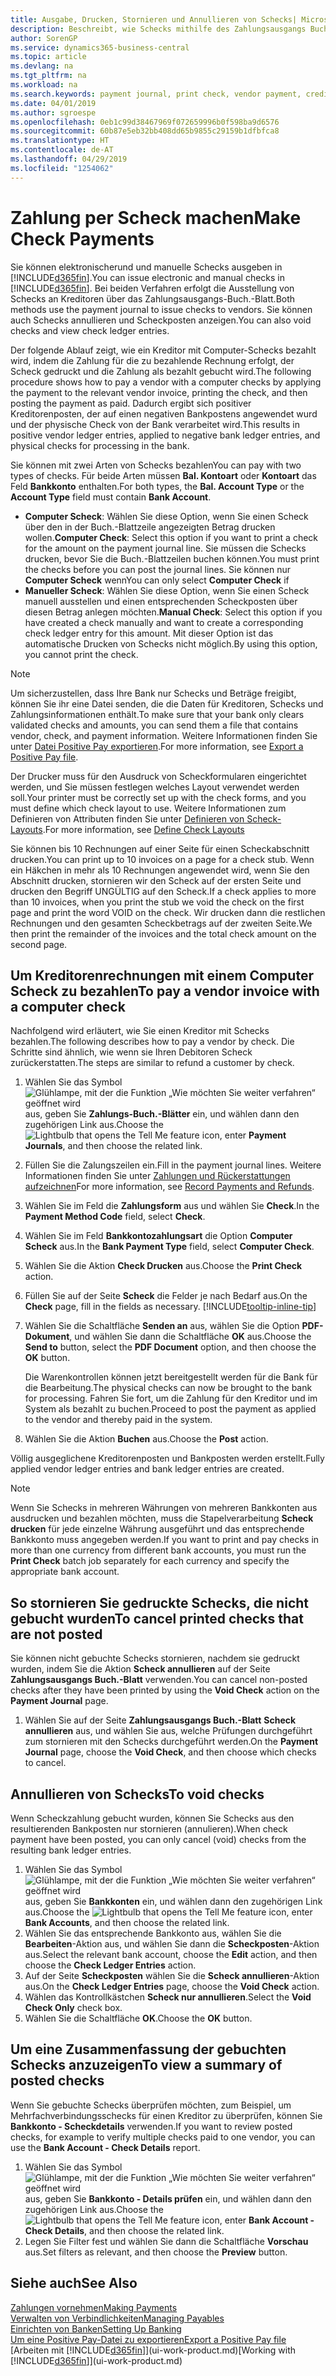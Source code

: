 ```yaml
---
title: Ausgabe, Drucken, Stornieren und Annullieren von Schecks| Microsoft Docs
description: Beschreibt, wie Schecks mithilfe des Zahlungsausgangs Buch.-Blattes, ausgegeben, gedruckt oder annulliert werden oder wie Check-Sachposteneinträge in Business Central angezeigt werden.
author: SorenGP
ms.service: dynamics365-business-central
ms.topic: article
ms.devlang: na
ms.tgt_pltfrm: na
ms.workload: na
ms.search.keywords: payment journal, print check, vendor payment, creditor, debt, balance due, AP
ms.date: 04/01/2019
ms.author: sgroespe
ms.openlocfilehash: 0eb1c99d38467969f072659996b0f598ba9d6576
ms.sourcegitcommit: 60b87e5eb32bb408dd65b9855c29159b1dfbfca8
ms.translationtype: HT
ms.contentlocale: de-AT
ms.lasthandoff: 04/29/2019
ms.locfileid: "1254062"
---
```

# <a name="make-check-payments"></a><span data-ttu-id="39dca-103">Zahlung per Scheck machen</span><span class="sxs-lookup"><span data-stu-id="39dca-103">Make Check Payments</span></span>
<span data-ttu-id="39dca-104">Sie können elektronischerund und manuelle Schecks ausgeben in [!INCLUDE[d365fin](includes/d365fin_md.md)].</span><span class="sxs-lookup"><span data-stu-id="39dca-104">You can issue electronic and manual checks in [!INCLUDE[d365fin](includes/d365fin_md.md)].</span></span> <span data-ttu-id="39dca-105">Bei beiden Verfahren erfolgt die Ausstellung von Schecks an Kreditoren über das Zahlungsausgangs-Buch.-Blatt.</span><span class="sxs-lookup"><span data-stu-id="39dca-105">Both methods use the payment journal to issue checks to vendors.</span></span> <span data-ttu-id="39dca-106">Sie können auch Schecks annullieren und Scheckposten anzeigen.</span><span class="sxs-lookup"><span data-stu-id="39dca-106">You can also void checks and view check ledger entries.</span></span>

<span data-ttu-id="39dca-107">Der folgende Ablauf zeigt, wie ein Kreditor mit Computer-Schecks bezahlt wird, indem die Zahlung für die zu bezahlende Rechnung erfolgt, der Scheck gedruckt und die Zahlung als bezahlt gebucht wird.</span><span class="sxs-lookup"><span data-stu-id="39dca-107">The following procedure shows how to pay a vendor with a computer checks by applying the payment to the relevant vendor invoice, printing the check, and then posting the payment as paid.</span></span> <span data-ttu-id="39dca-108">Dadurch ergibt sich positiver Kreditorenposten, der auf einen negativen Bankpostens angewendet wurd und der physische Check von der Bank verarbeitet wird.</span><span class="sxs-lookup"><span data-stu-id="39dca-108">This results in positive vendor ledger entries, applied to negative bank ledger entries, and physical checks for processing in the bank.</span></span>

<span data-ttu-id="39dca-109">Sie können mit zwei Arten von Schecks bezahlen</span><span class="sxs-lookup"><span data-stu-id="39dca-109">You can pay with two types of checks.</span></span> <span data-ttu-id="39dca-110">Für beide Arten müssen **Bal. Kontoart** oder **Kontoart** das Feld **Bankkonto** enthalten.</span><span class="sxs-lookup"><span data-stu-id="39dca-110">For both types, the **Bal. Account Type** or the **Account Type** field must contain **Bank Account**.</span></span>

- <span data-ttu-id="39dca-111">**Computer Scheck**: Wählen Sie diese Option, wenn Sie einen Scheck über den in der Buch.-Blattzeile angezeigten Betrag drucken wollen.</span><span class="sxs-lookup"><span data-stu-id="39dca-111">**Computer Check**: Select this option if you want to print a check for the amount on the payment journal line.</span></span> <span data-ttu-id="39dca-112">Sie müssen die Schecks drucken, bevor Sie die Buch.-Blattzeilen buchen können.</span><span class="sxs-lookup"><span data-stu-id="39dca-112">You must print the checks before you can post the journal lines.</span></span> <span data-ttu-id="39dca-113">Sie können nur **Computer Scheck** wenn</span><span class="sxs-lookup"><span data-stu-id="39dca-113">You can only select **Computer Check** if</span></span>
- <span data-ttu-id="39dca-114">**Manueller Scheck**: Wählen Sie diese Option, wenn Sie einen Scheck manuell ausstellen und einen entsprechenden Scheckposten über diesen Betrag anlegen möchten.</span><span class="sxs-lookup"><span data-stu-id="39dca-114">**Manual Check**: Select this option if you have created a check manually and want to create a corresponding check ledger entry for this amount.</span></span> <span data-ttu-id="39dca-115">Mit dieser Option ist das automatische Drucken von Schecks nicht möglich.</span><span class="sxs-lookup"><span data-stu-id="39dca-115">By using this option, you cannot print the check.</span></span>

> [!NOTE]  
> <span data-ttu-id="39dca-116">Um sicherzustellen, dass Ihre Bank nur Schecks und Beträge freigibt, können Sie ihr eine Datei senden, die die Daten für Kreditoren, Schecks und Zahlungsinformationen enthält.</span><span class="sxs-lookup"><span data-stu-id="39dca-116">To make sure that your bank only clears validated checks and amounts, you can send them a file that contains vendor, check, and payment information.</span></span> <span data-ttu-id="39dca-117">Weitere Informationen finden Sie unter [Datei Positive Pay exportieren](finance-how-positive-pay.md).</span><span class="sxs-lookup"><span data-stu-id="39dca-117">For more information, see [Export a Positive Pay file](finance-how-positive-pay.md).</span></span>

<span data-ttu-id="39dca-118">Der Drucker muss für den Ausdruck von Scheckformularen eingerichtet werden, und Sie müssen festlegen welches Layout verwendet werden soll.</span><span class="sxs-lookup"><span data-stu-id="39dca-118">Your printer must be correctly set up with the check forms, and you must define which check layout to use.</span></span> <span data-ttu-id="39dca-119">Weitere Informationen zum Definieren von Attributen finden Sie unter [Definieren von Scheck-Layouts](finance-how-define-check-layouts.md).</span><span class="sxs-lookup"><span data-stu-id="39dca-119">For more information, see [Define Check Layouts](finance-how-define-check-layouts.md)</span></span>

<span data-ttu-id="39dca-120">Sie können bis 10 Rechnungen auf einer Seite für einen Scheckabschnitt drucken.</span><span class="sxs-lookup"><span data-stu-id="39dca-120">You can print up to 10 invoices on a page for a check stub.</span></span> <span data-ttu-id="39dca-121">Wenn ein Häkchen in mehr als 10 Rechnungen angewendet wird, wenn Sie den Abschnitt drucken, stornieren wir den Scheck auf der ersten Seite und drucken den Begriff UNGÜLTIG auf den Scheck.</span><span class="sxs-lookup"><span data-stu-id="39dca-121">If a check applies to more than 10 invoices, when you print the stub we void the check on the first page and print the word VOID on the check.</span></span> <span data-ttu-id="39dca-122">Wir drucken dann die restlichen Rechnungen und den gesamten Scheckbetrags auf der zweiten Seite.</span><span class="sxs-lookup"><span data-stu-id="39dca-122">We then print the remainder of the invoices and the total check amount on the second page.</span></span> 

## <a name="to-pay-a-vendor-invoice-with-a-computer-check"></a><span data-ttu-id="39dca-123">Um Kreditorenrechnungen mit einem Computer Scheck zu bezahlen</span><span class="sxs-lookup"><span data-stu-id="39dca-123">To pay a vendor invoice with a computer check</span></span>
<span data-ttu-id="39dca-124">Nachfolgend wird erläutert, wie Sie einen Kreditor mit Schecks bezahlen.</span><span class="sxs-lookup"><span data-stu-id="39dca-124">The following describes how to pay a vendor by check.</span></span> <span data-ttu-id="39dca-125">Die Schritte sind ähnlich, wie wenn sie Ihren Debitoren Scheck zurückerstatten.</span><span class="sxs-lookup"><span data-stu-id="39dca-125">The steps are similar to refund a customer by check.</span></span>

1. <span data-ttu-id="39dca-126">Wählen Sie das Symbol ![Glühlampe, mit der die Funktion „Wie möchten Sie weiter verfahren“ geöffnet wird](media/ui-search/search_small.png "Wie möchten Sie weiter verfahren?") aus, geben Sie **Zahlungs-Buch.-Blätter** ein, und wählen dann den zugehörigen Link aus.</span><span class="sxs-lookup"><span data-stu-id="39dca-126">Choose the ![Lightbulb that opens the Tell Me feature](media/ui-search/search_small.png "Tell me what you want to do") icon, enter **Payment Journals**, and then choose the related link.</span></span>
2. <span data-ttu-id="39dca-127">Füllen Sie die Zalungszeilen ein.</span><span class="sxs-lookup"><span data-stu-id="39dca-127">Fill in the payment journal lines.</span></span> <span data-ttu-id="39dca-128">Weitere Informationen finden Sie unter [Zahlungen und Rückerstattungen aufzeichnen](payables-how-post-payments-refunds.md)</span><span class="sxs-lookup"><span data-stu-id="39dca-128">For more information, see [Record Payments and Refunds](payables-how-post-payments-refunds.md).</span></span>
3. <span data-ttu-id="39dca-129">Wählen Sie im Feld die **Zahlungsform** aus und wählen Sie **Check**.</span><span class="sxs-lookup"><span data-stu-id="39dca-129">In the **Payment Method Code** field, select **Check**.</span></span>
4. <span data-ttu-id="39dca-130">Wählen Sie im Feld **Bankkontozahlungsart** die Option **Computer Scheck** aus.</span><span class="sxs-lookup"><span data-stu-id="39dca-130">In the **Bank Payment Type** field, select **Computer Check**.</span></span>
5. <span data-ttu-id="39dca-131">Wählen Sie die Aktion **Check Drucken** aus.</span><span class="sxs-lookup"><span data-stu-id="39dca-131">Choose the **Print Check** action.</span></span>
6. <span data-ttu-id="39dca-132">Füllen Sie auf der Seite **Scheck** die Felder je nach Bedarf aus.</span><span class="sxs-lookup"><span data-stu-id="39dca-132">On the **Check** page, fill in the fields as necessary.</span></span> [!INCLUDE[tooltip-inline-tip](includes/tooltip-inline-tip_md.md)]
7. <span data-ttu-id="39dca-133">Wählen Sie die Schaltfläche **Senden an** aus, wählen Sie die Option **PDF-Dokument**, und wählen Sie dann die Schaltfläche **OK** aus.</span><span class="sxs-lookup"><span data-stu-id="39dca-133">Choose the **Send to** button, select the **PDF Document** option, and then choose the **OK** button.</span></span>

    <span data-ttu-id="39dca-134">Die Warenkontrollen können jetzt bereitgestellt werden für die Bank für die Bearbeitung.</span><span class="sxs-lookup"><span data-stu-id="39dca-134">The physical checks can now be brought to the bank for processing.</span></span> <span data-ttu-id="39dca-135">Fahren Sie fort, um die Zahlung für den Kreditor und im System als bezahlt zu buchen.</span><span class="sxs-lookup"><span data-stu-id="39dca-135">Proceed to post the payment as applied to the vendor and thereby paid in the system.</span></span>
8. <span data-ttu-id="39dca-136">Wählen Sie die Aktion **Buchen** aus.</span><span class="sxs-lookup"><span data-stu-id="39dca-136">Choose the **Post** action.</span></span>

<span data-ttu-id="39dca-137">Völlig ausgeglichene Kreditorenposten und Bankposten werden erstellt.</span><span class="sxs-lookup"><span data-stu-id="39dca-137">Fully applied vendor ledger entries and bank ledger entries are created.</span></span>

> [!NOTE]  
> <span data-ttu-id="39dca-138">Wenn Sie Schecks in mehreren Währungen von mehreren Bankkonten aus ausdrucken und bezahlen möchten, muss die Stapelverarbeitung **Scheck drucken** für jede einzelne Währung ausgeführt und das entsprechende Bankkonto muss angegeben werden.</span><span class="sxs-lookup"><span data-stu-id="39dca-138">If you want to print and pay checks in more than one currency from different bank accounts, you must run the **Print Check** batch job separately for each currency and specify the appropriate bank account.</span></span>

## <a name="to-cancel-printed-checks-that-are-not-posted"></a><span data-ttu-id="39dca-139">So stornieren Sie gedruckte Schecks, die nicht gebucht wurden</span><span class="sxs-lookup"><span data-stu-id="39dca-139">To cancel printed checks that are not posted</span></span>
<span data-ttu-id="39dca-140">Sie können nicht gebuchte Schecks stornieren, nachdem sie gedruckt wurden, indem Sie die Aktion **Scheck annullieren** auf der Seite **Zahlungsausgangs Buch.-Blatt** verwenden.</span><span class="sxs-lookup"><span data-stu-id="39dca-140">You can cancel non-posted checks after they have been printed by using the **Void Check** action on the **Payment Journal** page.</span></span>

1. <span data-ttu-id="39dca-141">Wählen Sie auf der Seite **Zahlungsausgangs Buch.-Blatt** **Scheck annullieren** aus, und wählen Sie aus, welche Prüfungen durchgeführt zum stornieren mit den Schecks durchgeführt werden.</span><span class="sxs-lookup"><span data-stu-id="39dca-141">On the **Payment Journal** page, choose the **Void Check**, and then choose which checks to cancel.</span></span>

## <a name="to-void-checks"></a><span data-ttu-id="39dca-142">Annullieren von Schecks</span><span class="sxs-lookup"><span data-stu-id="39dca-142">To void checks</span></span>
<span data-ttu-id="39dca-143">Wenn Scheckzahlung gebucht wurden, können Sie Schecks aus den resultierenden Bankposten nur stornieren (annulieren).</span><span class="sxs-lookup"><span data-stu-id="39dca-143">When check payment have been posted, you can only cancel (void) checks from the resulting bank ledger entries.</span></span>

1. <span data-ttu-id="39dca-144">Wählen Sie das Symbol ![Glühlampe, mit der die Funktion „Wie möchten Sie weiter verfahren“ geöffnet wird](media/ui-search/search_small.png "Wie möchten Sie weiter verfahren?") aus, geben Sie **Bankkonten** ein, und wählen dann den zugehörigen Link aus.</span><span class="sxs-lookup"><span data-stu-id="39dca-144">Choose the ![Lightbulb that opens the Tell Me feature](media/ui-search/search_small.png "Tell me what you want to do") icon, enter **Bank Accounts**, and then choose the related link.</span></span>
2. <span data-ttu-id="39dca-145">Wählen Sie das entsprechende Bankkonto aus, wählen Sie die **Bearbeiten**-Aktion aus, und wählen Sie dann die **Scheckposten**-Aktion aus.</span><span class="sxs-lookup"><span data-stu-id="39dca-145">Select the relevant bank account, choose the **Edit** action, and then choose the **Check Ledger Entries** action.</span></span>
3. <span data-ttu-id="39dca-146">Auf der Seite **Scheckposten** wählen Sie die **Scheck annullieren**-Aktion aus.</span><span class="sxs-lookup"><span data-stu-id="39dca-146">On the **Check Ledger Entries** page, choose the **Void Check** action.</span></span>
4. <span data-ttu-id="39dca-147">Wählen das Kontrollkästchen **Scheck nur annullieren**.</span><span class="sxs-lookup"><span data-stu-id="39dca-147">Select the **Void Check Only** check box.</span></span>
5. <span data-ttu-id="39dca-148">Wählen Sie die Schaltfläche **OK**.</span><span class="sxs-lookup"><span data-stu-id="39dca-148">Choose the **OK** button.</span></span>

## <a name="to-view-a-summary-of-posted-checks"></a><span data-ttu-id="39dca-149">Um eine Zusammenfassung der gebuchten Schecks anzuzeigen</span><span class="sxs-lookup"><span data-stu-id="39dca-149">To view a summary of posted checks</span></span>
<span data-ttu-id="39dca-150">Wenn Sie gebuchte Schecks überprüfen möchten, zum Beispiel, um Mehrfachverbindungsschecks für einen Kreditor zu überprüfen, können Sie **Bankkonto - Scheckdetails** verwenden.</span><span class="sxs-lookup"><span data-stu-id="39dca-150">If you want to review posted checks, for example to verify multiple checks paid to one vendor, you can use the **Bank Account - Check Details** report.</span></span>
1. <span data-ttu-id="39dca-151">Wählen Sie das Symbol ![Glühlampe, mit der die Funktion „Wie möchten Sie weiter verfahren“ geöffnet wird](media/ui-search/search_small.png "Wie möchten Sie weiter verfahren?") aus, geben Sie **Bankkonto - Details prüfen** ein, und wählen dann den zugehörigen Link aus.</span><span class="sxs-lookup"><span data-stu-id="39dca-151">Choose the ![Lightbulb that opens the Tell Me feature](media/ui-search/search_small.png "Tell me what you want to do") icon, enter **Bank Account - Check Details**, and then choose the related link.</span></span>
2. <span data-ttu-id="39dca-152">Legen Sie Filter fest und wählen Sie dann die Schaltfläche **Vorschau** aus.</span><span class="sxs-lookup"><span data-stu-id="39dca-152">Set filters as relevant, and then choose the **Preview** button.</span></span>

## <a name="see-also"></a><span data-ttu-id="39dca-153">Siehe auch</span><span class="sxs-lookup"><span data-stu-id="39dca-153">See Also</span></span>
[<span data-ttu-id="39dca-154">Zahlungen vornehmen</span><span class="sxs-lookup"><span data-stu-id="39dca-154">Making Payments</span></span>](payables-make-payments.md)  
[<span data-ttu-id="39dca-155">Verwalten von Verbindlichkeiten</span><span class="sxs-lookup"><span data-stu-id="39dca-155">Managing Payables</span></span>](payables-manage-payables.md)  
[<span data-ttu-id="39dca-156">Einrichten von Banken</span><span class="sxs-lookup"><span data-stu-id="39dca-156">Setting Up Banking</span></span>](bank-setup-banking.md)  
[<span data-ttu-id="39dca-157">Um eine Positive Pay-Datei zu exportieren</span><span class="sxs-lookup"><span data-stu-id="39dca-157">Export a Positive Pay file</span></span>](finance-how-positive-pay.md)  
<span data-ttu-id="39dca-158">[Arbeiten mit [!INCLUDE[d365fin](includes/d365fin_md.md)]](ui-work-product.md)</span><span class="sxs-lookup"><span data-stu-id="39dca-158">[Working with [!INCLUDE[d365fin](includes/d365fin_md.md)]](ui-work-product.md)</span></span>  

